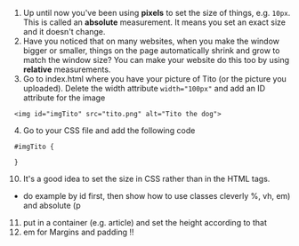 1. Up until now you've been using **pixels** to set the size of things, e.g. `10px`. This is called an **absolute** measurement. It means you set an exact size and it doesn't change.
2. Have you noticed that on many websites, when you make the window bigger or smaller, things on the page automatically shrink and grow to match the window size? You can make your website do this too by using **relative** measurements.
3. Go to index.html where you have your picture of Tito (or the picture you uploaded). Delete the width attribute `width="100px"` and add an ID attribute for the image
 ```
  <img id="imgTito" src="tito.png" alt="Tito the dog">
 ``` 
4. Go to your CSS file and add the following code
 ```
  #imgTito {
  
  }
 ```
10. It's a good idea to set the size in CSS rather than in the HTML tags. 
 * do example by id first, then show how to use classes cleverly %, vh, em) and absolute (p
11. put in a container (e.g. article) and set the height according to that
12. em for Margins and padding !!
